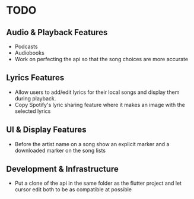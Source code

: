 # TODO

## Audio & Playback Features
- Podcasts
- Audiobooks
- Work on perfecting the api so that the song choices are more accurate

## Lyrics Features
- Allow users to add/edit lyrics for their local songs and display them during playback.
- Copy Spotify's lyric sharing feature where it makes an image with the selected lyrics

## UI & Display Features
- Before the artist name on a song show an explicit marker and a downloaded marker on the song lists

## Development & Infrastructure
- Put a clone of the api in the same folder as the flutter project and let cursor edit both to be as compatible at possible